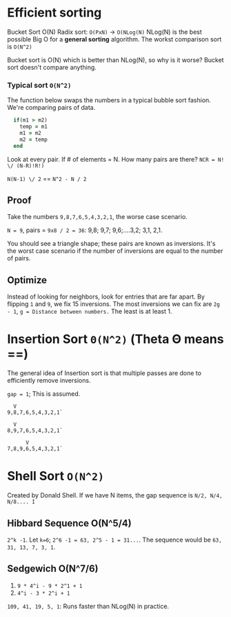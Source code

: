 # Efficient sorting

Bucket Sort O(N)
Radix sort: `O(PxN)` -> `O(NLog(N)`
NLog(N) is the best possible Big O for a **general sorting** algorithm.
The workst comparison sort is `O(N^2)`

Bucket sort is O(N) which is better than NLog(N), so why is it worse? Bucket sort doesn't compare anything.


### Typical sort `O(N^2)`
The function below swaps the numbers in a typical bubble sort fashion. We're comparing pairs of data.

```ruby
  if(m1 > m2)
    temp = m1
    m1 = m2
    m2 = temp
  end
```

Look at every pair. If # of elements = N. How many pairs are there?
`NCR = N! \/ (N-R)!R!)`

`N(N-1) \/ 2` == `N^2 - N / 2`

## Proof
Take the numbers `9,8,7,6,5,4,3,2,1`, the worse case scenario.

`N = 9`, pairs = `9x8 / 2 = 36`: 9,8; 9,7; 9,6;....3,2; 3,1, 2,1.

You should see a triangle shape; these pairs are known as inversions. It's the worst case scenario if the number of inversions are equal to the number of pairs.

## Optimize
Instead of looking for neighbors, look for entries that are far apart. By flipping `1` and `9`, we fix 15 inversions.
The most inversions we can fix are `2g - 1`, `g = Distance between numbers.` The least is at least 1.


# Insertion Sort `Θ(N^2)` (Theta Θ means ==)
The general idea of Insertion sort is that multiple passes are done to efficiently remove inversions.

`gap = 1`; This is assumed.

```
  V
9,8,7,6,5,4,3,2,1`
```

```
  V
8,9,7,6,5,4,3,2,1`
```

```
      V
7,8,9,6,5,4,3,2,1`
```

# Shell Sort `O(N^2)`
Created by Donald Shell. If we have N items, the gap sequence is `N/2, N/4, N/8.... I`


## Hibbard Sequence O(N^5/4)
`2^k -1`. Let `k=6`; `2^6 -1 = 63, 2^5 - 1 = 31...`. The sequence would be `63, 31, 13, 7, 3, 1`.

## Sedgewich O(N^7/6)
1. `9 * 4^i - 9 * 2^1 + 1`
2. `4^i - 3 * 2^i + 1 `

`109, 41, 19, 5, 1`: Runs faster than NLog(N) in practice.

